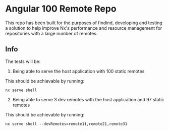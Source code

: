 # Angular 100 Remote Repo

This repo has been built for the purposes of findind, developing and testing a solution to help improve Nx's performance and resource management for repositories with a large number of remotes.

## Info

The tests will be:

1. Being able to serve the host application with 100 static remotes

This should be achievable by running:

`nx serve shell`


2. Being able to serve 3 dev remotes with the host application and 97 static remotes

This should be achievable by running:

`nx serve shell --devRemotes=remote11,remote21,remote31`
